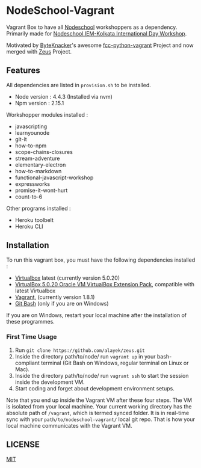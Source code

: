 # NodeSchool-Vagrant

Vagrant Box to have all [Nodeschool](http://nodeschool.io) workshoppers as a dependency. Primarily made for [Nodeschool IEM-Kolkata International Day Workshop](http://nodeschool.io/iem-kolkata/).

Motivated by [ByteKnacker](https://github.com/byteknacker)'s awesome [fcc-python-vagrant](https://github.com/byteknacker/fcc-python-vagrant) Project and now merged with [Zeus](https://github.com/alayek/zeus) Project.

## Features

All dependencies are listed in `provision.sh` to be installed.

* Node version : 4.4.3 (Installed via nvm)
* Npm version : 2.15.1

Workshopper modules installed :

* javascripting
* learnyounode
* git-it
* how-to-npm
* scope-chains-closures
* stream-adventure
* elementary-electron
* how-to-markdown
* functional-javascript-workshop
* expressworks
* promise-it-wont-hurt
* count-to-6

Other programs installed :

* Heroku toolbelt
* Heroku CLI

## Installation

To run this vagrant box, you must have the following dependencies installed :

- [Virtualbox](https://www.virtualbox.org/wiki/Downloads) latest (currently version 5.0.20)
- [VirtualBox 5.0.20 Oracle VM VirtualBox Extension Pack](http://download.virtualbox.org/virtualbox/5.0.20/Oracle_VM_VirtualBox_Extension_Pack-5.0.20-106931.vbox-extpack), compatible with latest Virtualbox
- [Vagrant](https://www.vagrantup.com/downloads.html), (currently version 1.8.1)
- [Git Bash](https://git-scm.com/downloads) (only if you are on Windows)

If you are on Windows, restart your local machine after the installation of these programmes.

### First Time Usage

1. Run `git clone https://github.com/alayek/zeus.git`
2. Inside the directory path/to/node/ run `vagrant up` in your bash-compliant terminal (Git Bash on Windows, regular terminal on Linux or Mac).
3. Inside the directory path/to/node/ run `vagrant ssh` to start the session inside the development VM.
4. Start coding and forget about development environment setups.

Note that you end up inside the Vagrant VM after these four steps. The VM is isolated from your local machine. Your current working directory has the absolute path of `/vagrant`, which is termed synced folder. It is in real-time sync with your `path/to/nodeschool-vagrant/` local git repo. That is how your local machine communicates with the Vagrant VM.

## LICENSE

[MIT](https://koustuvs.mit-license.org/)

